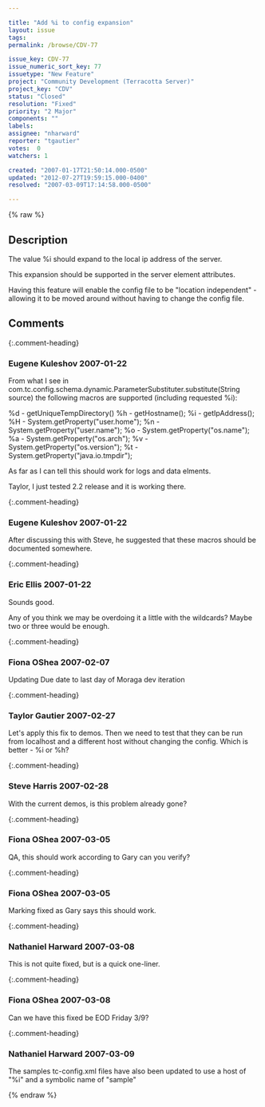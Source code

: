 ```yaml
---

title: "Add %i to config expansion"
layout: issue
tags: 
permalink: /browse/CDV-77

issue_key: CDV-77
issue_numeric_sort_key: 77
issuetype: "New Feature"
project: "Community Development (Terracotta Server)"
project_key: "CDV"
status: "Closed"
resolution: "Fixed"
priority: "2 Major"
components: ""
labels: 
assignee: "nharward"
reporter: "tgautier"
votes:  0
watchers: 1

created: "2007-01-17T21:50:14.000-0500"
updated: "2012-07-27T19:59:15.000-0400"
resolved: "2007-03-09T17:14:58.000-0500"

---
```




{% raw %}



## Description

<div markdown="1" class="description">

The value %i should expand to the local ip address of the server.

This expansion should be supported in the server element attributes.  

Having this feature will enable the config file to be "location independent" - allowing it to be moved around without having to change the config file.

</div>

## Comments


{:.comment-heading}
### **Eugene Kuleshov** <span class="date">2007-01-22</span>

<div markdown="1" class="comment">

From what I see in com.tc.config.schema.dynamic.ParameterSubstituter.substitute(String source) the following macros are supported (including requested %i):

%d - getUniqueTempDirectory()
%h - getHostname();
%i - getIpAddress();  
%H - System.getProperty("user.home");
%n - System.getProperty("user.name");
%o - System.getProperty("os.name");
%a - System.getProperty("os.arch");
%v - System.getProperty("os.version");
%t - System.getProperty("java.io.tmpdir");

As far as I can tell this should work for logs and data elments.

Taylor, I just tested 2.2 release and it is working there.

</div>


{:.comment-heading}
### **Eugene Kuleshov** <span class="date">2007-01-22</span>

<div markdown="1" class="comment">

After discussing this with Steve, he suggested that these macros should be documented somewhere.

</div>


{:.comment-heading}
### **Eric Ellis** <span class="date">2007-01-22</span>

<div markdown="1" class="comment">

Sounds good.

Any of you think we may be overdoing it a little with the wildcards? Maybe two or three would be enough.

</div>


{:.comment-heading}
### **Fiona OShea** <span class="date">2007-02-07</span>

<div markdown="1" class="comment">

Updating Due date to last day of Moraga dev iteration

</div>


{:.comment-heading}
### **Taylor Gautier** <span class="date">2007-02-27</span>

<div markdown="1" class="comment">

Let's apply this fix to demos.  Then we need to test that they can be run from localhost and a different host without changing the config.  Which is better - %i or %h?

</div>


{:.comment-heading}
### **Steve Harris** <span class="date">2007-02-28</span>

<div markdown="1" class="comment">

With the current demos, is this problem already gone?

</div>


{:.comment-heading}
### **Fiona OShea** <span class="date">2007-03-05</span>

<div markdown="1" class="comment">

QA, this should work according to Gary can you verify?

</div>


{:.comment-heading}
### **Fiona OShea** <span class="date">2007-03-05</span>

<div markdown="1" class="comment">

Marking fixed as Gary says this should work.

</div>


{:.comment-heading}
### **Nathaniel Harward** <span class="date">2007-03-08</span>

<div markdown="1" class="comment">

This is not quite fixed, but is a quick one-liner.

</div>


{:.comment-heading}
### **Fiona OShea** <span class="date">2007-03-08</span>

<div markdown="1" class="comment">

Can we have this fixed be EOD Friday 3/9?

</div>


{:.comment-heading}
### **Nathaniel Harward** <span class="date">2007-03-09</span>

<div markdown="1" class="comment">

The samples tc-config.xml files have also been updated to use a host of "%i" and a symbolic name of "sample"

</div>



{% endraw %}

